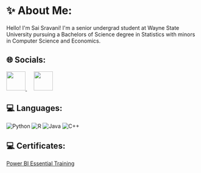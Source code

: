 # ✨ About Me:

Hello! I'm Sai Sravani! I'm a senior undergrad student at Wayne State University pursuing a Bachelors of Science degree in Statistics with minors in Computer Science and Economics.

## 🌐 Socials:
<a href="http://www.linkedin.com/in/saisravanisure">
    <img height="50" src="https://cdn2.iconfinder.com/data/icons/social-icon-3/512/social_style_3_in-306.png"/>
</a> &emsp;
<a href="mailto:saisravanisure@gmail.com">
    <img height="50" src="https://www.vectorlogo.zone/logos/gmail/gmail-icon.svg"/>
</a>

## 💻 Languages: 
![Python](https://img.shields.io/badge/python-3670A0?style=for-the-badge&logo=python&logoColor=ffdd54)
![R](https://img.shields.io/badge/r-%23276DC3.svg?style=for-the-badge&logo=r&logoColor=white)
![Java](https://img.shields.io/badge/java-%23ED8B00.svg?style=for-the-badge&logo=java&logoColor=white)
![C++](https://img.shields.io/badge/c++-%2300599C.svg?style=for-the-badge&logo=c%2B%2B&logoColor=white)

## 💻 Certificates: 
[Power BI Essential Training](https://www.linkedin.com/learning/certificates/56501d34d42d08579a609f2c0db5f152b9c098fd567fcbd5305c5a13f2d2515f)


<!--
**sssure02/sssure02** is a ✨ _special_ ✨ repository because its `README.md` (this file) appears on your GitHub profile.

Here are some ideas to get you started:

- 🔭 I’m currently working on ...
https://github.com/Ileriayo/markdown-badges
- 👯 I’m looking to collaborate on ...
- 🤔 I’m looking for help with ...
- 💬 Ask me about ...
- 📫 How to reach me: ...

- ⚡ Fun fact: ...
-->
